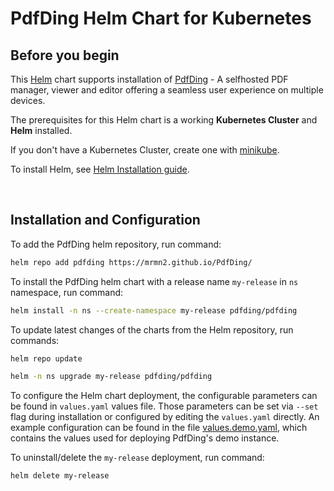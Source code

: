 # PdfDing Helm Chart for Kubernetes

## Before you begin

This [Helm](https://github.com/kubernetes/helm) chart supports installation of
[PdfDing](https://github.com/mrmn2/PdfDing) - A selfhosted PDF manager, viewer and editor offering
a seamless user experience on multiple devices.

The prerequisites for this Helm chart is a working **Kubernetes Cluster** and **Helm** installed.

If you don't have a Kubernetes Cluster, create one with [minikube](https://minikube.sigs.k8s.io/docs/start/).

To install Helm, see [Helm Installation guide](https://helm.sh/docs/intro/install/).

<br>

## Installation and Configuration

To add the PdfDing helm repository, run command:

```bash
helm repo add pdfding https://mrmn2.github.io/PdfDing/
```

To install the PdfDing helm chart with a release name `my-release` in `ns` namespace, run command:

```bash
helm install -n ns --create-namespace my-release pdfding/pdfding
```

To update latest changes of the charts from the Helm repository, run commands:

```bash
helm repo update

helm -n ns upgrade my-release pdfding/pdfding

```

To configure the Helm chart deployment, the configurable parameters can be found in `values.yaml` values file.
Those parameters can be set via `--set` flag during installation or configured by editing the `values.yaml` directly.
An example configuration can be found in the file [values.demo.yaml](./values.demo.yaml), which contains the values used for
deploying PdfDing's demo instance.

To uninstall/delete the `my-release` deployment, run command:

```bash
helm delete my-release
```
